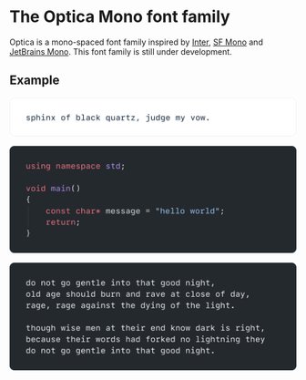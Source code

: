 # The Optica Mono font family



Optica is a mono-spaced font family inspired by [Inter](https://rsms.me/inter/), [SF Mono](https://developer.apple.com/fonts/) and [JetBrains Mono](https://www.jetbrains.com/lp/mono/). This font family is still under development.



## Example


![26-letters](assets/alphabets-example.svg)

![code-text](assets/code-example.svg)

![plain-text](assets/plain-text-example.svg)

